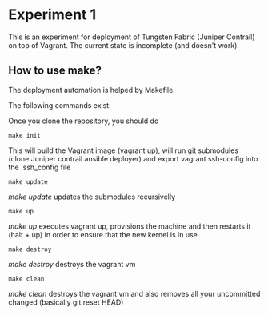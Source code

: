 # Experiment 1

This is an experiment for deployment of Tungsten Fabric (Juniper Contrail) on top of Vagrant.
The current state is incomplete (and doesn't work).

## How to use make?

The deployment automation is helped by Makefile.

The following commands exist:

Once you clone the repository, you should do

    make init

This will build the Vagrant image (vagrant up), will run git submodules (clone Juniper contrail ansible deployer)
and export vagrant ssh-config into the .ssh_config file

    make update

*make update* updates the submodules recursivelly

    make up

*make up* executes vagrant up, provisions the machine and then restarts it (halt + up) in order to ensure that the new kernel is in use

    make destroy

*make destroy* destroys the vagrant vm

    make clean

*make clean* destroys the vagrant vm and also removes all your uncommitted changed (basically git reset HEAD)
